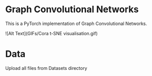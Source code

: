 # Graph Convolutional Networks

This is a PyTorch implementation of Graph Convolutional Networks.

![Alt Text](GIFs/Cora t-SNE visualisation.gif)




# Data

Upload all files from Datasets directory
